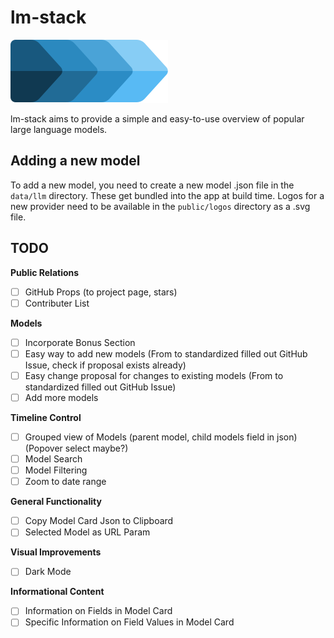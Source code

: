 # lm-stack  

![lm-stack](/public/icon.svg)

lm-stack aims to provide a simple and easy-to-use overview of popular large language models.

## Adding a new model

To add a new model, you need to create a new model .json file in the `data/llm` directory. These get bundled into the app at build time. Logos for a new provider need to be available in the `public/logos` directory as a .svg file.

## TODO

**Public Relations**
- [ ] GitHub Props (to project page, stars)
- [ ] Contributer List

**Models**
- [ ] Incorporate Bonus Section
- [ ] Easy way to add new models (From to standardized filled out GitHub Issue, check if proposal exists already)
- [ ] Easy change proposal for changes to existing models (From to standardized filled out GitHub Issue)
- [ ] Add more models

**Timeline Control**
- [ ] Grouped view of Models (parent model, child models field in json) (Popover select maybe?)
- [ ] Model Search
- [ ] Model Filtering
- [ ] Zoom to date range

**General Functionality**
- [ ] Copy Model Card Json to Clipboard
- [ ] Selected Model as URL Param

**Visual Improvements**
- [ ] Dark Mode

**Informational Content**
- [ ] Information on Fields in Model Card
- [ ] Specific Information on Field Values in Model Card